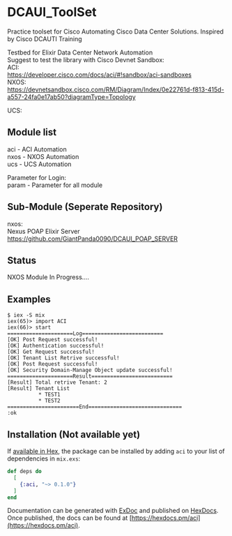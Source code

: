 # DCAUI_ToolSet

Practice toolset for Cisco Automating Cisco Data Center Solutions. Inspired by Cisco DCAUTI Training  

Testbed for Elixir Data Center Network Automation  
Suggest to test the library with Cisco Devnet Sandbox:  
ACI:  
https://developer.cisco.com/docs/aci/#!sandbox/aci-sandboxes  
NXOS:  
https://devnetsandbox.cisco.com/RM/Diagram/Index/0e22761d-f813-415d-a557-24fa0e17ab50?diagramType=Topology

UCS:  

## Module list
aci - ACI Automation  
nxos -  NXOS Automation  
ucs - UCS Automation  

Parameter for Login:  
param - Parameter for all module  

## Sub-Module (Seperate Repository)
nxos:  
Nexus POAP Elixir Server  
https://github.com/GiantPanda0090/DCAUI_POAP_SERVER

## Status
NXOS Module In Progress....  

## Examples
```
$ iex -S mix  
iex(65)> import ACI  
iex(66)> start  
=====================Log==========================  
[OK] Post Request successful!  
[OK] Authentication successful!  
[OK] Get Request successful!  
[OK] Tenant List Retrive successful!  
[OK] Post Request successful!  
[OK] Security Domain-Manage Object update successful!  
=====================Result==========================  
[Result] Total retrive Tenant: 2  
[Result] Tenant List  
          * TEST1  
          * TEST2  
=======================End==============================  
:ok  
```

## Installation (Not available yet)

If [available in Hex](https://hex.pm/docs/publish), the package can be installed
by adding `aci` to your list of dependencies in `mix.exs`:

```elixir
def deps do
  [
    {:aci, "~> 0.1.0"}
  ]
end
```

Documentation can be generated with [ExDoc](https://github.com/elixir-lang/ex_doc)
and published on [HexDocs](https://hexdocs.pm). Once published, the docs can
be found at [https://hexdocs.pm/aci](https://hexdocs.pm/aci).
